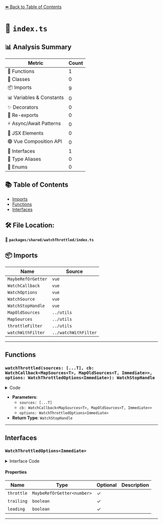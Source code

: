 [⬅️ Back to Table of Contents](../../../index.md)

# 📄 `index.ts`

## 📊 Analysis Summary

| Metric | Count |
|--------|-------|
| 🔧 Functions | 1 |
| 🧱 Classes | 0 |
| 📦 Imports | 9 |
| 📊 Variables & Constants | 0 |
| ✨ Decorators | 0 |
| 🔄 Re-exports | 0 |
| ⚡ Async/Await Patterns | 0 |
| 💠 JSX Elements | 0 |
| 🟢 Vue Composition API | 0 |
| 📐 Interfaces | 1 |
| 📑 Type Aliases | 0 |
| 🎯 Enums | 0 |

## 📚 Table of Contents

- [Imports](#imports)
- [Functions](#functions)
- [Interfaces](#interfaces)

## 🛠️ File Location:
📂 **`packages/shared/watchThrottled/index.ts`**

## 📦 Imports

| Name | Source |
|------|--------|
| `MaybeRefOrGetter` | `vue` |
| `WatchCallback` | `vue` |
| `WatchOptions` | `vue` |
| `WatchSource` | `vue` |
| `WatchStopHandle` | `vue` |
| `MapOldSources` | `../utils` |
| `MapSources` | `../utils` |
| `throttleFilter` | `../utils` |
| `watchWithFilter` | `../watchWithFilter` |


---

## Functions

### `watchThrottled(sources: [...T], cb: WatchCallback<MapSources<T>, MapOldSources<T, Immediate>>, options: WatchThrottledOptions<Immediate>): WatchStopHandle`

<details><summary>Code</summary>

```ts
export function watchThrottled<T extends Readonly<WatchSource<unknown>[]>, Immediate extends Readonly<boolean> = false>(sources: [...T], cb: WatchCallback<MapSources<T>, MapOldSources<T, Immediate>>, options?: WatchThrottledOptions<Immediate>): WatchStopHandle
```
</details>

- **Parameters**:
  - `sources: [...T]`
  - `cb: WatchCallback<MapSources<T>, MapOldSources<T, Immediate>>`
  - `options: WatchThrottledOptions<Immediate>`
- **Return Type**: `WatchStopHandle`

---

## Interfaces

### `WatchThrottledOptions<Immediate>`

<details><summary>Interface Code</summary>

```ts
export interface WatchThrottledOptions<Immediate> extends WatchOptions<Immediate> {
  throttle?: MaybeRefOrGetter<number>
  trailing?: boolean
  leading?: boolean
}
```
</details>

#### Properties

| Name | Type | Optional | Description |
|------|------|----------|-------------|
| `throttle` | `MaybeRefOrGetter<number>` | ✓ |  |
| `trailing` | `boolean` | ✓ |  |
| `leading` | `boolean` | ✓ |  |


---